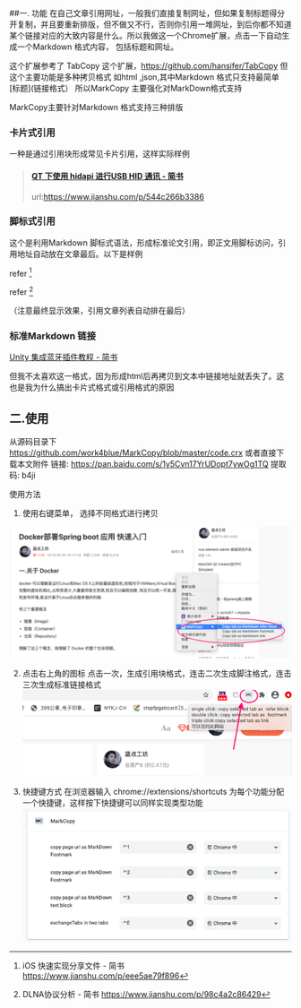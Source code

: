 ##一. 功能
   在自己文章引用网址，一般我们直接复制网址，但如果复制标题得分开复制，并且要重新排版，但不做又不行，否则你引用一堆网址，到后你都不知道某个链接对应的大致内容是什么。所以我做这一个Chrome扩展，点击一下自动生成一个Markdown 格式内容， 包括标题和网址。

这个扩展参考了 TabCopy 这个扩展，https://github.com/hansifer/TabCopy
但这个主要功能是多种拷贝格式 如html ,json,其中Markdown 格式只支持最简单
[标题](链接格式）
所以MarkCopy 主要强化对MarkDown格式支持

MarkCopy主要针对Markdown 格式支持三种排版

### 卡片式引用
一种是通过引用块形成常见卡片引用，这样实际样例

>#### **[QT 下使用 hidapi 进行USB HID 通讯 - 简书](https://www.jianshu.com/p/544c266b3386)**
>
>url:https://www.jianshu.com/p/544c266b3386


### 脚标式引用
这个是利用Markdown 脚标式语法，形成标准论文引用，即正文用脚标访问，引用地址自动放在文章最后。以下是样例


refer [^2]
[^2]: iOS 快速实现分享文件 - 简书 https://www.jianshu.com/p/eee5ae79f896

refer [^3]
[^3]: DLNA协议分析 - 简书 https://www.jianshu.com/p/98c4a2c86429

（注意最终显示效果，引用文章列表自动排在最后）

### 标准Markdown 链接
[Unity 集成蓝牙插件教程 - 简书](https://www.jianshu.com/p/73629b4e8f11)

但我不太喜欢这一格式，因为形成html后再拷贝到文本中链接地址就丢失了。这也是我为什么搞出卡片式格式或引用格式的原因


## 二.使用
  从源码目录下
  https://github.com/work4blue/MarkCopy/blob/master/code.crx
或者直接下载本文附件
链接: https://pan.baidu.com/s/1y5Cvn17YrUDopt7ywOg1TQ 提取码: b4ji 

使用方法
  1.  使用右键菜单，
     选择不同格式进行拷贝

![image.png](./img1.png)

  2. 点击右上角的图标
    点击一次，生成引用块格式，连击二次生成脚注格式，连击三次生成标准链接格式
  ![image.png](./img2.png)

3. 快捷键方式
   在浏览器输入 chrome://extensions/shortcuts
为每个功能分配一个快捷键，这样按下快捷键可以同样实现类型功能 
![image.png](./img3.webp)